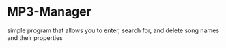 MP3-Manager
===========

simple program that allows you to enter, search for, and delete song names and their properties
